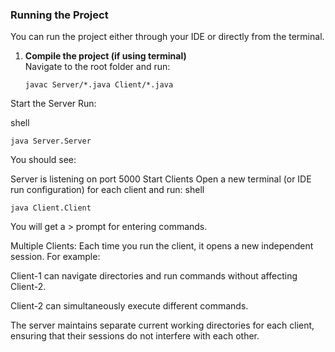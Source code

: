 ### Running the Project

You can run the project either through your IDE or directly from the terminal.

1. **Compile the project (if using terminal)**  
   Navigate to the root folder and run:  
   ```shell
   javac Server/*.java Client/*.java
Start the Server
Run:

shell
```
java Server.Server
```
You should see:

Server is listening on port 5000
Start Clients
Open a new terminal (or IDE run configuration) for each client and run:
shell
```
java Client.Client
```
You will get a > prompt for entering commands.

Multiple Clients:
Each time you run the client, it opens a new independent session. For example:

Client-1 can navigate directories and run commands without affecting Client-2.

Client-2 can simultaneously execute different commands.

The server maintains separate current working directories for each client, ensuring that their sessions do not interfere with each other.
